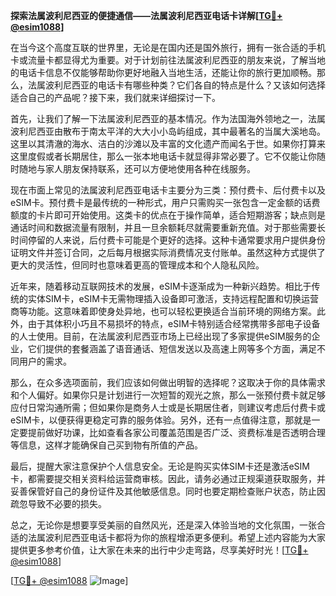 **探索法属波利尼西亚的便捷通信——法属波利尼西亚电话卡详解[[TG💪+ @esim1088](https://t.me/s/esim1088)]**

在当今这个高度互联的世界里，无论是在国内还是国外旅行，拥有一张合适的手机卡或流量卡都显得尤为重要。对于计划前往法属波利尼西亚的朋友来说，了解当地的电话卡信息不仅能够帮助你更好地融入当地生活，还能让你的旅行更加顺畅。那么，法属波利尼西亚的电话卡有哪些种类？它们各自的特点是什么？又该如何选择适合自己的产品呢？接下来，我们就来详细探讨一下。

首先，让我们了解一下法属波利尼西亚的基本情况。作为法国海外领地之一，法属波利尼西亚由散布于南太平洋的大大小小岛屿组成，其中最著名的当属大溪地岛。这里以其清澈的海水、洁白的沙滩以及丰富的文化遗产而闻名于世。如果你打算来这里度假或者长期居住，那么一张本地电话卡就显得非常必要了。它不仅能让你随时随地与家人朋友保持联系，还可以方便地使用各种在线服务。

现在市面上常见的法属波利尼西亚电话卡主要分为三类：预付费卡、后付费卡以及eSIM卡。预付费卡是最传统的一种形式，用户只需购买一张包含一定金额的话费额度的卡片即可开始使用。这类卡的优点在于操作简单，适合短期游客；缺点则是通话时间和数据流量有限制，并且一旦余额耗尽就需要重新充值。对于那些需要长时间停留的人来说，后付费卡可能是个更好的选择。这种卡通常要求用户提供身份证明文件并签订合同，之后每月根据实际消费情况支付账单。虽然这种方式提供了更大的灵活性，但同时也意味着更高的管理成本和个人隐私风险。

近年来，随着移动互联网技术的发展，eSIM卡逐渐成为一种新兴趋势。相比于传统的实体SIM卡，eSIM卡无需物理插入设备即可激活，支持远程配置和切换运营商等功能。这意味着即使身处异地，也可以轻松更换适合当前环境的网络方案。此外，由于其体积小巧且不易损坏的特点，eSIM卡特别适合经常携带多部电子设备的人士使用。目前，在法属波利尼西亚市场上已经出现了多家提供eSIM服务的企业，它们提供的套餐涵盖了语音通话、短信发送以及高速上网等多个方面，满足不同用户的需求。

那么，在众多选项面前，我们应该如何做出明智的选择呢？这取决于你的具体需求和个人偏好。如果你只是计划进行一次短暂的观光之旅，那么一张预付费卡就足够应付日常沟通所需；但如果你是商务人士或是长期居住者，则建议考虑后付费卡或eSIM卡，以便获得更稳定可靠的服务体验。另外，还有一点值得注意，那就是一定要提前做好功课，比如查看各家公司覆盖范围是否广泛、资费标准是否透明合理等信息，这样才能确保自己买到物有所值的产品。

最后，提醒大家注意保护个人信息安全。无论是购买实体SIM卡还是激活eSIM卡，都需要提交相关资料给运营商审核。因此，请务必通过正规渠道获取服务，并妥善保管好自己的身份证件及其他敏感信息。同时也要定期检查账户状态，防止因疏忽导致不必要的损失。

总之，无论你是想要享受美丽的自然风光，还是深入体验当地的文化氛围，一张合适的法属波利尼西亚电话卡都将为你的旅程增添更多便利。希望上述内容能为大家提供更多参考价值，让大家在未来的出行中少走弯路，尽享美好时光！[[TG💪+ @esim1088](https://t.me/s/esim1088)]

[[TG💪+ @esim1088](https://t.me/s/esim1088) ![Image](https://i.postimg.cc/4NQfJmqS/Snipaste-2025-05-13-00-14-12.png)]
